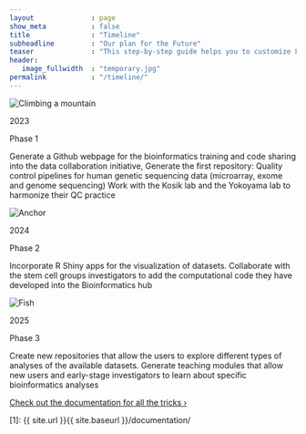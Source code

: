 ```yaml
---
layout              : page
show_meta           : false
title               : "Timeline"
subheadline         : "Our plan for the Future"
teaser              : "This step-by-step guide helps you to customize Feeling Responsive to your needs."
header:
   image_fullwidth  : "temporary.jpg"
permalink           : "/timeline/"
---
```


<head>
    <link rel="stylesheet" href="{{ site.url }}{{ site.baseurl }}/assets/css/popups.css">
    <link rel="stylesheet" href="{{ site.url }}{{ site.baseurl }}/assets/css/customimg.css">
</head>

<div class="timeline-left">
   <div class="circle-container-tl">
      <img class="timeline-img" src="{{ site.urlimg }}timeline/time01.jpg" alt="Climbing a mountain">
   </div>
   <div class="text-left">
      <p class="font24">2023</p>
      <p class="font24">Phase 1</p>
      <p>Generate a Github webpage for the bioinformatics training and code sharing into the data collaboration initiative, Generate the first repository: Quality control pipelines for human genetic sequencing data (microarray, exome and genome sequencing) Work with the Kosik lab and the Yokoyama lab to harmonize their QC practice</p>
   </div>
</div>

<div class="timeline-right">
   <div class="circle-container-tl">
      <img class="timeline-img" src="{{ site.urlimg }}timeline/time02.jpg" alt="Anchor">
   </div>
   <div class="text-left">
      <p class="font24">2024</p>
      <p class="font24">Phase 2</p>
      <p>Incorporate R Shiny apps for the visualization of datasets. Collaborate with the stem cell groups investigators to add the computational code they have developed into the Bioinformatics hub</p>
   </div>
</div>


<div class="timeline-left">
   <div class="circle-container-tl">
      <img class="timeline-img" src="{{ site.urlimg }}timeline/time03.jpg" alt="Fish">
   </div>
   <div class="text-left">
      <p class="font24">2025</p>
      <p class="font24">Phase 3</p>
      <p>Create new repositories that allow the users to explore different types of analyses of the available datasets. Generate teaching modules that allow new users and early-stage investigators to learn about specific bioinformatics analyses</p>
   </div>
</div>

<a class="radius button small" href="{{ site.url }}{{ site.baseurl }}/documentation/">Check out the documentation for all the tricks ›</a>


 [1]: {{ site.url }}{{ site.baseurl }}/documentation/
 